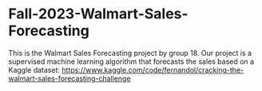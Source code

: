 # Fall-2023-Walmart-Sales-Forecasting
This is the Walmart Sales Forecasting project by group 18. Our project is a supervised machine learning algorithm that forecasts the sales based on a Kaggle dataset: 
https://www.kaggle.com/code/fernandol/cracking-the-walmart-sales-forecasting-challenge
